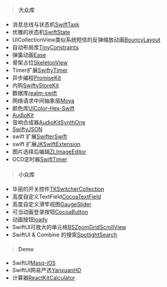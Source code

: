 > #### 大众库

* 消息总线与状态机[SwiftTask](https://github.com/ReactKit/SwiftTask)
* 优雅的状态机[SwiftState](https://github.com/ReactKit/SwiftState)
* UICollectionView类似系统短信的反弹缩放动画[BouncyLayout](https://github.com/roberthein/BouncyLayout)
* 自动布局库[TinyConstraints](https://github.com/roberthein/TinyConstraints)
* 弹簧动画[Ease](https://github.com/roberthein/Ease)
* 骨架占位[SkeletonView](https://github.com/Juanpe/SkeletonView)
* Timer扩展[SwiftyTimer](https://github.com/radex/SwiftyTimer)
* 异步编程[PromiseKit](https://github.com/mxcl/PromiseKit)
* 内购[SwiftyStoreKit](https://github.com/bizz84/SwiftyStoreKit)
* 数据库[realm-swift](https://github.com/realm/realm-swift)
* 网络请求中间抽象层[Moya](https://github.com/Moya/Moya)
* 颜色库[UIColor-Hex-Swift](https://github.com/yeahdongcn/UIColor-Hex-Swift)
* [AudioKit](https://github.com/AudioKit/AudioKit)
* 音响合成器[AudioKitSynthOne](https://github.com/AudioKit/AudioKitSynthOne)
* [SwiftyJSON](https://github.com/SwiftyJSON/SwiftyJSON)
* swift 扩展[SwifterSwift](https://github.com/SwifterSwift/SwifterSwift)
* swift 扩展[JKSwiftExtension](https://github.com/JoanKing/JKSwiftExtension)
* 图片选择后编辑[ZLImageEditor](https://github.com/longitachi/ZLImageEditor)
* GCD定时器[SwiftTimer](https://github.com/100mango/SwiftTimer)


> #### 小众库

* 华丽的开关控件[TKSwitcherCollection](https://github.com/TBXark/TKSwitcherCollection)
* 高度自定义TextField[CocoaTextField](https://github.com/edgar-zigis/CocoaTextField)
* 高度自定义滑竿视图[GaugeSlider](https://github.com/edgar-zigis/GaugeSlider)
* 可当动画登录按钮[CocoaButton](https://github.com/edgar-zigis/CocoaButton)
* 动画按钮[loady](https://github.com/farshadjahanmanesh/loady)
* SwiftUI可放大的单元格[BSZoomGridScrollView](https://github.com/boraseoksoon/BSZoomGridScrollView)
* SwiftUI & Combine 的搜索[SpotlightSearch](https://github.com/boraseoksoon/SpotlightSearch)

> #### Demo


* SwiftUI[Masq-iOS](https://github.com/windstormeye/Masq-iOS)
* SwiftUI网易严选[YanxuanHD](https://github.com/hite/YanxuanHD)
* 计算器[ReactKitCalculator](https://github.com/ReactKit/ReactKitCalculator)








